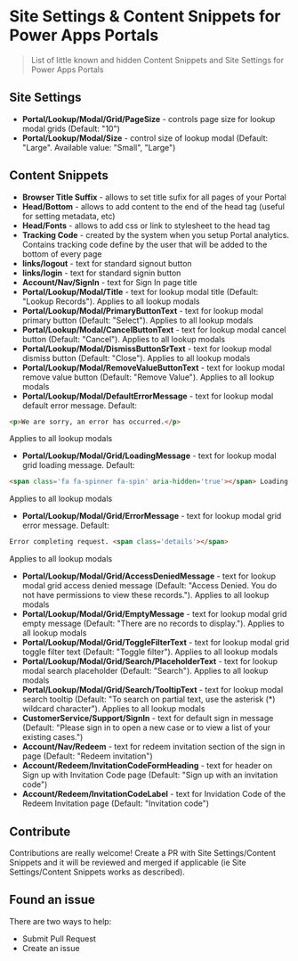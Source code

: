 # Site Settings & Content Snippets for Power Apps Portals
> List of little known and hidden Content Snippets and Site Settings for Power Apps Portals

## Site Settings

- **Portal/Lookup/Modal/Grid/PageSize** - controls page size for lookup modal grids (Default: "10")
- **Portal/Lookup/Modal/Size** - control size of lookup modal (Default: "Large". Available value: "Small", "Large")

## Content Snippets

- **Browser Title Suffix** - allows to set title sufix for all pages of your Portal
- **Head/Bottom** - allows to add content to the end of the head tag (useful for setting metadata, etc)
- **Head/Fonts** - allows to add css or link to stylesheet to the head tag
- **Tracking Code** - created by the system when you setup Portal analytics. Contains tracking code define by the user that will be added to the bottom of every page
- **links/logout** - text for standard signout button
- **links/login** - text for standard signin button
- **Account/Nav/SignIn** - text for Sign In page title
- **Portal/Lookup/Modal/Title** - text for lookup modal title (Default: "Lookup Records"). Applies to all lookup modals
- **Portal/Lookup/Modal/PrimaryButtonText** - text for lookup modal primary button (Default: "Select"). Applies to all lookup modals
- **Portal/Lookup/Modal/CancelButtonText** - text for lookup modal cancel button (Default: "Cancel"). Applies to all lookup modals
- **Portal/Lookup/Modal/DismissButtonSrText** - text for lookup modal dismiss button (Default: "Close"). Applies to all lookup modals
- **Portal/Lookup/Modal/RemoveValueButtonText** - text for lookup modal remove value button (Default: "Remove Value"). Applies to all lookup modals
- **Portal/Lookup/Modal/DefaultErrorMessage** - text for lookup modal default error message. Default: 
```html
<p>We are sorry, an error has occurred.</p>
```
Applies to all lookup modals
- **Portal/Lookup/Modal/Grid/LoadingMessage** - text for lookup modal grid loading message. Default: 
```html
<span class='fa fa-spinner fa-spin' aria-hidden='true'></span> Loading...
```
Applies to all lookup modals
- **Portal/Lookup/Modal/Grid/ErrorMessage** - text for lookup modal grid error message. Default:
```html
Error completing request. <span class='details'></span>
```
Applies to all lookup modals
- **Portal/Lookup/Modal/Grid/AccessDeniedMessage** - text for lookup modal grid access denied message (Default: "Access Denied. You do not have permissions to view these records."). Applies to all lookup modals
- **Portal/Lookup/Modal/Grid/EmptyMessage** - text for lookup modal grid empty message (Default: "There are no records to display."). Applies to all lookup modals
- **Portal/Lookup/Modal/Grid/ToggleFilterText** - text for lookup modal grid toggle filter text (Default: "Toggle filter"). Applies to all lookup modals
- **Portal/Lookup/Modal/Grid/Search/PlaceholderText** - text for lookup modal search placeholder (Default: "Search"). Applies to all lookup modals
- **Portal/Lookup/Modal/Grid/Search/TooltipText** - text for lookup modal search tooltip (Default: "To search on partial text, use the asterisk (*) wildcard character"). Applies to all lookup modals
- **CustomerService/Support/SignIn** - text for default sign in message (Default: "Please sign in to open a new case or to view a list of your existing cases.")
- **Account/Nav/Redeem** - text for redeem invitation section of the sign in page (Default: "Redeem invitation")
- **Account/Redeem/InvitationCodeFormHeading** - text for header on Sign up with Invitation Code page (Default: "Sign up with an invitation code") 
- **Account/Redeem/InvitationCodeLabel** - text for Invidation Code of the Redeem Invitation page (Default: "Invitation code") 

## Contribute

Contributions are really welcome! Create a PR with Site Settings/Content Snippets and it will be reviewed and merged if applicable (ie Site Settings/Content Snippets works as described).

## Found an issue

There are two ways to help:

- Submit Pull Request 
- Create an issue

